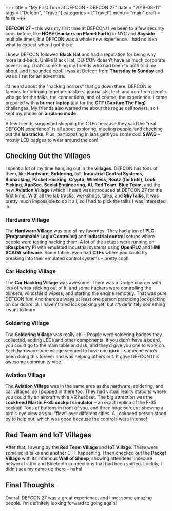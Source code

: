 +++
title = "My First Time at DEFCON - DEFCON 27"
date = "2019-08-11"
tags = ["Defcon", "Travel"]
categories = ["Travel"]
menu = "main"
draft = false
+++

**DEFCON 27** – this was my first time at DEFCON! I've been to a few security cons before, like **HOPE (Hackers on Planet Earth)** in NYC and **Bayside** multiple times, but DEFCON was a whole new experience. I had no idea what to expect when I got there!

I knew DEFCON followed **Black Hat** and had a reputation for being way more laid-back. Unlike Black Hat, DEFCON doesn’t have as much corporate advertising. That’s something my friends who had been to both told me about, and it sounded cool. I was at Defcon from **Thursday to Sunday** and was all set for an adventure.

I’d heard about the "hacking horrors" that go down there. DEFCON is famous for bringing together hackers, journalists, tech and non-tech people who go for the talks, the connections, and of course, the experience. I came prepared with a **burner laptop** just for the **CTF (Capture The Flag)** challenges. My friends also warned me about the rogue cell towers, so I kept my phone on **airplane mode**.

A few friends suggested skipping the CTFs because they said the "real DEFCON experience" is all about exploring, meeting people, and checking out the **lab tracks**. Plus, participating in labs gets you some cool **SWAG** – mostly LED badges to wear around the con!

## Checking Out the Villages

I spent a lot of my time hanging out in the **villages**. DEFCON has tons of them, like **Hardware**, **Soldering**, **IoT**, **Industrial Control Systems**, **Biohacking**, **Packet Hacking**, **Crypto**, **Wireless**, **Rootz (for kids)**, **Lock Picking**, **AppSec**, **Social Engineering**, **AI**, **Red Team**, **Blue Team**, and the new **Aviation Village** (which I heard was introduced at DEFCON 27 for the first time). With all the lab tracks, workshops, talks, and **SkyTalks**, it was pretty much impossible to do it all, so I had to pick the talks I was interested in.

### Hardware Village

The **Hardware Village** was one of my favorites. They had a ton of **PLC (Programmable Logic Controller)** and **industrial control** setups where people were testing hacking them. A lot of the setups were running on a**Raspberry Pi** with emulated industrial systems using **OpenPLC** and **HMI SCADA software**. Some tables even had **CTFs** where you could try breaking into their emulated control systems – pretty cool!

### Car Hacking Village

The **Car Hacking Village** was awesome! There was a Dodge charger with lots of wires sticking out of it, and some hackers were controlling the blinkers, windshield wipers, and starting the engine remotely. That was pure DEFCON fun! And there’s always at least one person practicing lock picking on car doors lol. I haven’t tried lock picking yet, but it’s definitely something I want to learn.

### Soldering Village

The **Soldering Village** was really chill. People were soldering badges they collected, adding LEDs and other components. If you didn’t have a board, you could go to the main table and ask, and they’d give you one to work on. Each hardware-type village seemed to have one **guru** – someone who’s been doing this forever and was helping others out. It gave DEFCON this awesome community vibe.

### Aviation Village

The **Aviation Village** was in the same area as the hardware, soldering, and car villages, so I popped in there too. They had virtual reality stations where you could fly an aircraft with a VR headset. The big attraction was the **Lockheed Martin F-35 cockpit simulator** – an exact replica of the F-35 cockpit! Tons of buttons in front of you, and three huge screens showing a bird’s-eye view as you "flew" over different cities. A Lockheed person stood by to help out, which was good because the controls were intense!

## Red Team and IoT Villages

After that, I swung by the **Red Team Village** and **IoT Village**. There were some solid talks and another CTF happening. I then checked out the **Packet Village** with its infamous **Wall of Sheep**, showing attendees’ insecure network traffic and Bluetooth connections that had been sniffed. Luckily, I didn’t see my name up there – haha!

## Final Thoughts

Overall DEFCON 27 was a great experience, and I met some amazing people. I’m definitely looking forward to going again!